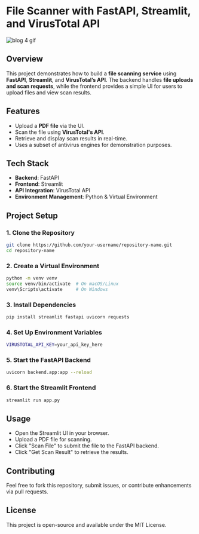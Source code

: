 # **File Scanner with FastAPI, Streamlit, and VirusTotal API**  

![blog 4 gif](https://github.com/user-attachments/assets/21060cbd-734e-4eec-a858-df8f8f5ae987)

## **Overview** 
This project demonstrates how to build a **file scanning service** using **FastAPI**, **Streamlit**, and **VirusTotal’s API**. 
The backend handles **file uploads and scan requests**, while the frontend provides a simple UI for users to upload files and view scan results.  

## **Features**  
- Upload a **PDF file** via the UI.  
- Scan the file using **VirusTotal's API**.  
- Retrieve and display scan results in real-time.  
- Uses a subset of antivirus engines for demonstration purposes.  

## **Tech Stack**  
- **Backend**: FastAPI  
- **Frontend**: Streamlit  
- **API Integration**: VirusTotal API  
- **Environment Management**: Python & Virtual Environment  

## **Project Setup**  

### **1. Clone the Repository**  
```bash
git clone https://github.com/your-username/repository-name.git
cd repository-name
```

### **2. Create a Virtual Environment**  
```bash
python -m venv venv
source venv/bin/activate  # On macOS/Linux
venv\Scripts\activate     # On Windows
```

### **3. Install Dependencies**  
```bash
pip install streamlit fastapi uvicorn requests
```

### **4. Set Up Environment Variables**  
```bash
VIRUSTOTAL_API_KEY=your_api_key_here
```

### **5. Start the FastAPI Backend**  
```bash
uvicorn backend.app:app --reload
```

### **6. Start the Streamlit Frontend**  
```bash
streamlit run app.py
```

## **Usage**  
- Open the Streamlit UI in your browser.
- Upload a PDF file for scanning.  
- Click "Scan File" to submit the file to the FastAPI backend.
- Click "Get Scan Result" to retrieve the results.

## Contributing
Feel free to fork this repository, submit issues, or contribute enhancements via pull requests.

## License
This project is open-source and available under the MIT License.



